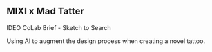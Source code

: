## MIXI x Mad Tatter

IDEO CoLab Brief - Sketch to Search

Using AI to augment the design process when creating a novel tattoo.
